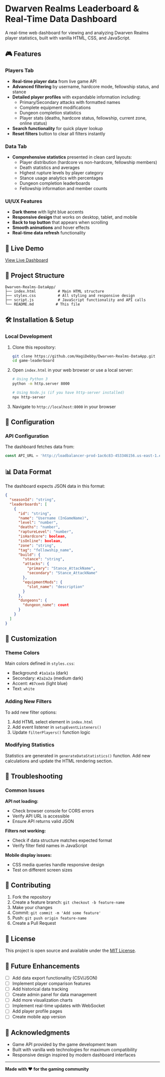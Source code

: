 # Dwarven Realms Leaderboard & Real-Time Data Dashboard

A real-time web dashboard for viewing and analyzing Dwarven Realms player statistics, built with vanilla HTML, CSS, and JavaScript.

## 🎮 Features

### Players Tab
- **Real-time player data** from live game API
- **Advanced filtering** by username, hardcore mode, fellowship status, and stance
- **Detailed player profiles** with expandable information including:
    - Primary/Secondary attacks with formatted names
    - Complete equipment modifications
    - Dungeon completion statistics
    - Player stats (deaths, hardcore status, fellowship, current zone, online status)
- **Search functionality** for quick player lookup
- **Reset filters** button to clear all filters instantly

### Data Tab
- **Comprehensive statistics** presented in clean card layouts:
    - Player distribution (hardcore vs non-hardcore, fellowship members)
    - Death statistics and averages
    - Highest rupture levels by player category
    - Stance usage analytics with percentages
    - Dungeon completion leaderboards
    - Fellowship information and member counts

### UI/UX Features
- **Dark theme** with light blue accents
- **Responsive design** that works on desktop, tablet, and mobile
- **Back to top button** that appears when scrolling
- **Smooth animations** and hover effects
- **Real-time data refresh** functionality

## 🚀 Live Demo

[View Live Dashboard](https://HagiDebby.github.io/Dwarven-Realms-DataApp)

## 📁 Project Structure

```
Dwarven-Realms-DataApp/
├── index.html          # Main HTML structure
├── styles.css          # All styling and responsive design
├── script.js           # JavaScript functionality and API calls
└── README.md          # This file
```

## 🛠️ Installation & Setup

### Local Development
1. Clone this repository:
   ```bash
   git clone https://github.com/HagiDebby/Dwarven-Realms-DataApp.git
   cd game-leaderboard
   ```

2. Open `index.html` in your web browser or use a local server:
   ```bash
   # Using Python 3
   python -m http.server 8000
   
   # Using Node.js (if you have http-server installed)
   npx http-server
   ```

3. Navigate to `http://localhost:8000` in your browser

## 🔧 Configuration

### API Configuration
The dashboard fetches data from:
```javascript
const API_URL = 'http://loadbalancer-prod-1ac6c83-453346156.us-east-1.elb.amazonaws.com/leaderboards/scores/';
```

## 📊 Data Format

The dashboard expects JSON data in this format:
```json
{
  "seasonId": "string",
  "leaderboards": [
    {
      "id": "string",
      "name": "Username (InGameName)",
      "level": "number",
      "deaths": "number",
      "raptureLevel": "number",
      "isHardcore": boolean,
      "isOnline": boolean,
      "zone": "string",
      "tag": "fellowship_name",
      "build": {
        "stance": "string",
        "attacks": {
          "primary": "Stance_AttackName",
          "secondary": "Stance_AttackName"
        },
        "equipmentMods": {
          "slot_name": "description"
        }
      },
      "dungeons": {
        "dungeon_name": count
      }
    }
  ]
}
```

## 🎨 Customization

### Theme Colors
Main colors defined in `styles.css`:
- Background: `#1a1a1a` (dark)
- Secondary: `#2a2a2a` (medium dark)
- Accent: `#87ceeb` (light blue)
- Text: `white`

### Adding New Filters
To add new filter options:
1. Add HTML select element in `index.html`
2. Add event listener in `setupEventListeners()`
3. Update `filterPlayers()` function logic

### Modifying Statistics
Statistics are generated in `generateDataStatistics()` function. Add new calculations and update the HTML rendering section.

## 🐛 Troubleshooting

### Common Issues

**API not loading:**
- Check browser console for CORS errors
- Verify API URL is accessible
- Ensure API returns valid JSON

**Filters not working:**
- Check if data structure matches expected format
- Verify filter field names in JavaScript

**Mobile display issues:**
- CSS media queries handle responsive design
- Test on different screen sizes

## 🤝 Contributing

1. Fork the repository
2. Create a feature branch: `git checkout -b feature-name`
3. Make your changes
4. Commit: `git commit -m 'Add some feature'`
5. Push: `git push origin feature-name`
6. Create a Pull Request

## 📝 License

This project is open source and available under the [MIT License](LICENSE).

## 🔮 Future Enhancements

- [ ] Add data export functionality (CSV/JSON)
- [ ] Implement player comparison features
- [ ] Add historical data tracking
- [ ] Create admin panel for data management
- [ ] Add more visualization charts
- [ ] Implement real-time updates with WebSocket
- [ ] Add player profile pages
- [ ] Create mobile app version

## 🙏 Acknowledgments

- Game API provided by the game development team
- Built with vanilla web technologies for maximum compatibility
- Responsive design inspired by modern dashboard interfaces

---

**Made with ❤️ for the gaming community**